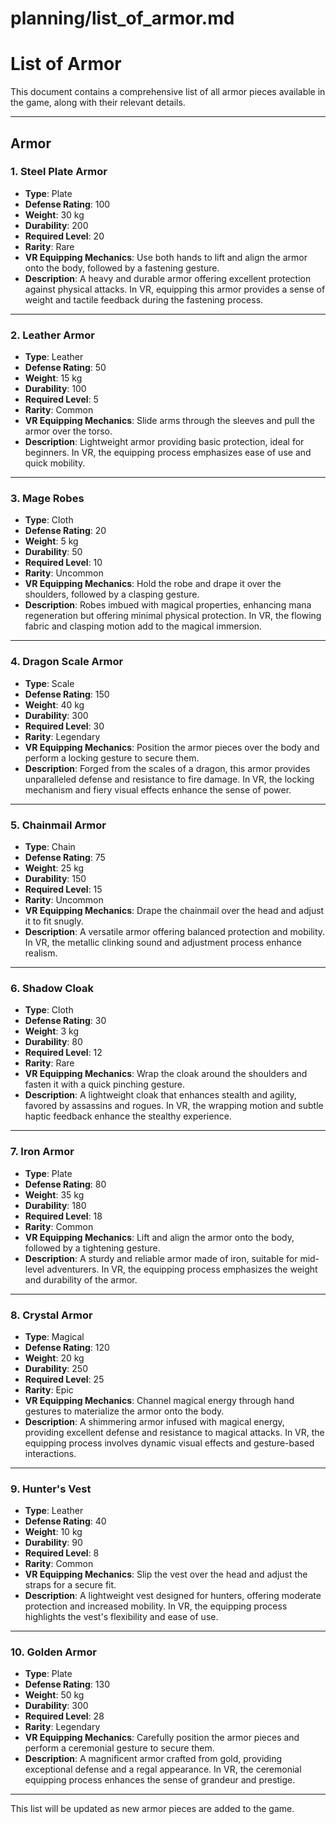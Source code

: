 # planning/list_of_armor.md

# List of Armor

This document contains a comprehensive list of all armor pieces available in the game, along with their relevant details.

---

## Armor

### 1. **Steel Plate Armor**
- **Type**: Plate
- **Defense Rating**: 100
- **Weight**: 30 kg
- **Durability**: 200
- **Required Level**: 20
- **Rarity**: Rare
- **VR Equipping Mechanics**: Use both hands to lift and align the armor onto the body, followed by a fastening gesture.
- **Description**: A heavy and durable armor offering excellent protection against physical attacks. In VR, equipping this armor provides a sense of weight and tactile feedback during the fastening process.

---

### 2. **Leather Armor**
- **Type**: Leather
- **Defense Rating**: 50
- **Weight**: 15 kg
- **Durability**: 100
- **Required Level**: 5
- **Rarity**: Common
- **VR Equipping Mechanics**: Slide arms through the sleeves and pull the armor over the torso.
- **Description**: Lightweight armor providing basic protection, ideal for beginners. In VR, the equipping process emphasizes ease of use and quick mobility.

---

### 3. **Mage Robes**
- **Type**: Cloth
- **Defense Rating**: 20
- **Weight**: 5 kg
- **Durability**: 50
- **Required Level**: 10
- **Rarity**: Uncommon
- **VR Equipping Mechanics**: Hold the robe and drape it over the shoulders, followed by a clasping gesture.
- **Description**: Robes imbued with magical properties, enhancing mana regeneration but offering minimal physical protection. In VR, the flowing fabric and clasping motion add to the magical immersion.

---

### 4. **Dragon Scale Armor**
- **Type**: Scale
- **Defense Rating**: 150
- **Weight**: 40 kg
- **Durability**: 300
- **Required Level**: 30
- **Rarity**: Legendary
- **VR Equipping Mechanics**: Position the armor pieces over the body and perform a locking gesture to secure them.
- **Description**: Forged from the scales of a dragon, this armor provides unparalleled defense and resistance to fire damage. In VR, the locking mechanism and fiery visual effects enhance the sense of power.

---

### 5. **Chainmail Armor**
- **Type**: Chain
- **Defense Rating**: 75
- **Weight**: 25 kg
- **Durability**: 150
- **Required Level**: 15
- **Rarity**: Uncommon
- **VR Equipping Mechanics**: Drape the chainmail over the head and adjust it to fit snugly.
- **Description**: A versatile armor offering balanced protection and mobility. In VR, the metallic clinking sound and adjustment process enhance realism.

---

### 6. **Shadow Cloak**
- **Type**: Cloth
- **Defense Rating**: 30
- **Weight**: 3 kg
- **Durability**: 80
- **Required Level**: 12
- **Rarity**: Rare
- **VR Equipping Mechanics**: Wrap the cloak around the shoulders and fasten it with a quick pinching gesture.
- **Description**: A lightweight cloak that enhances stealth and agility, favored by assassins and rogues. In VR, the wrapping motion and subtle haptic feedback enhance the stealthy experience.

---

### 7. **Iron Armor**
- **Type**: Plate
- **Defense Rating**: 80
- **Weight**: 35 kg
- **Durability**: 180
- **Required Level**: 18
- **Rarity**: Common
- **VR Equipping Mechanics**: Lift and align the armor onto the body, followed by a tightening gesture.
- **Description**: A sturdy and reliable armor made of iron, suitable for mid-level adventurers. In VR, the equipping process emphasizes the weight and durability of the armor.

---

### 8. **Crystal Armor**
- **Type**: Magical
- **Defense Rating**: 120
- **Weight**: 20 kg
- **Durability**: 250
- **Required Level**: 25
- **Rarity**: Epic
- **VR Equipping Mechanics**: Channel magical energy through hand gestures to materialize the armor onto the body.
- **Description**: A shimmering armor infused with magical energy, providing excellent defense and resistance to magical attacks. In VR, the equipping process involves dynamic visual effects and gesture-based interactions.

---

### 9. **Hunter's Vest**
- **Type**: Leather
- **Defense Rating**: 40
- **Weight**: 10 kg
- **Durability**: 90
- **Required Level**: 8
- **Rarity**: Common
- **VR Equipping Mechanics**: Slip the vest over the head and adjust the straps for a secure fit.
- **Description**: A lightweight vest designed for hunters, offering moderate protection and increased mobility. In VR, the equipping process highlights the vest's flexibility and ease of use.

---

### 10. **Golden Armor**
- **Type**: Plate
- **Defense Rating**: 130
- **Weight**: 50 kg
- **Durability**: 300
- **Required Level**: 28
- **Rarity**: Legendary
- **VR Equipping Mechanics**: Carefully position the armor pieces and perform a ceremonial gesture to secure them.
- **Description**: A magnificent armor crafted from gold, providing exceptional defense and a regal appearance. In VR, the ceremonial equipping process enhances the sense of grandeur and prestige.

---

This list will be updated as new armor pieces are added to the game.